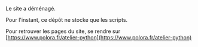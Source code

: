 Le site a déménagé.

Pour l'instant, ce dépôt ne stocke que les scripts.

Pour retrouver les pages du site, se rendre sur [https://www.polora.fr/atelier-python](https://www.polora.fr/atelier-python)
